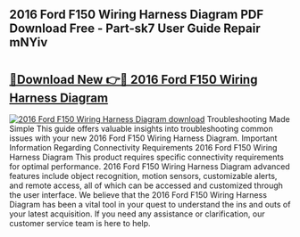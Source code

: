 ## 2016 Ford F150 Wiring Harness Diagram PDF Download Free - Part-sk7 User Guide Repair mNYiv

# <h2><a href="http://dftr5a.blite.top/?on=2016+Ford+F150+Wiring+Harness+Diagram">🔗Download New 👉🔴 2016 Ford F150 Wiring Harness Diagram</a></h2>

[![2016 Ford F150 Wiring Harness Diagram download](https://i.imgur.com/lujVjoI.png)](http://dftr5a.blite.top/?on=2016+Ford+F150+Wiring+Harness+Diagram)
Troubleshooting Made Simple This guide offers valuable insights into troubleshooting common issues with your new 2016 Ford F150 Wiring Harness Diagram. Important Information Regarding Connectivity Requirements 2016 Ford F150 Wiring Harness Diagram This product requires specific connectivity requirements for optimal performance. 2016 Ford F150 Wiring Harness Diagram advanced features include object recognition, motion sensors, customizable alerts, and remote access, all of which can be accessed and customized through the user interface. We believe that the 2016 Ford F150 Wiring Harness Diagram has been a vital tool in your quest to understand the ins and outs of your latest acquisition. If you need any assistance or clarification, our customer service team is here to help.
